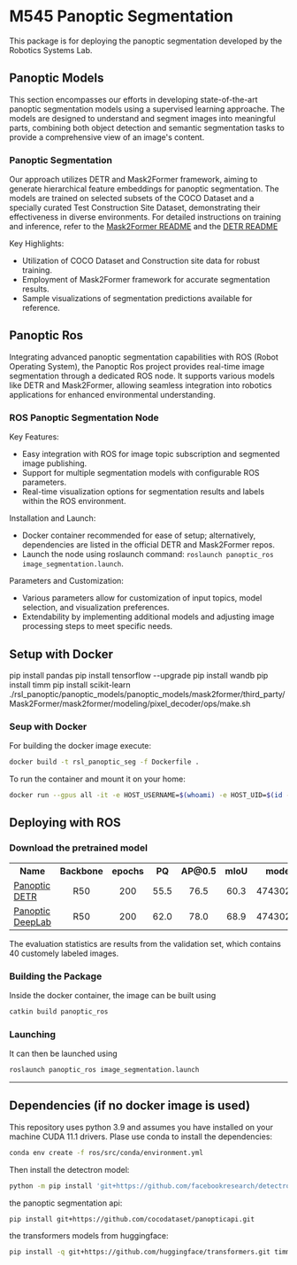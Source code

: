 # M545 Panoptic Segmentation

This package is for deploying the panoptic segmentation developed by the Robotics Systems Lab.

## Panoptic Models 

This section encompasses our efforts in developing state-of-the-art panoptic segmentation models using a supervised learning approache. The models are designed to understand and segment images into meaningful parts, combining both object detection and semantic segmentation tasks to provide a comprehensive view of an image's content.

### Panoptic Segmentation

Our approach utilizes DETR and Mask2Former framework, aiming to generate hierarchical feature embeddings for panoptic segmentation. The models are trained on selected subsets of the COCO Dataset and a specially curated Test Construction Site Dataset, demonstrating their effectiveness in diverse environments. For detailed instructions on training and inference, refer to the [Mask2Former README](panoptic_models/panoptic_models/mask2former/README.md) and the [DETR README](panoptic_model/panoptic_models/detr/README.md) 

Key Highlights:
- Utilization of COCO Dataset and Construction site data for robust training.
- Employment of Mask2Former framework for accurate segmentation results.
- Sample visualizations of segmentation predictions available for reference.

## Panoptic Ros 

Integrating advanced panoptic segmentation capabilities with ROS (Robot Operating System), the Panoptic Ros project provides real-time image segmentation through a dedicated ROS node. It supports various models like DETR and Mask2Former, allowing seamless integration into robotics applications for enhanced environmental understanding.

### ROS Panoptic Segmentation Node

Key Features:
- Easy integration with ROS for image topic subscription and segmented image publishing.
- Support for multiple segmentation models with configurable ROS parameters.
- Real-time visualization options for segmentation results and labels within the ROS environment.

Installation and Launch:
- Docker container recommended for ease of setup; alternatively, dependencies are listed in the official DETR and Mask2Former repos.
- Launch the node using roslaunch command: `roslaunch panoptic_ros image_segmentation.launch`.

Parameters and Customization:
- Various parameters allow for customization of input topics, model selection, and visualization preferences.
- Extendability by implementing additional models and adjusting image processing steps to meet specific needs.

## Setup with Docker

pip install pandas
pip install tensorflow --upgrade
pip install wandb 
pip install timm
pip install scikit-learn
./rsl_panoptic/panoptic_models/panoptic_models/mask2former/third_party/Mask2Former/mask2former/modeling/pixel_decoder/ops/make.sh

### Seup with Docker

For building the docker image execute:
```bash
docker build -t rsl_panoptic_seg -f Dockerfile .
```
To run the container and mount it on your home:
```bash
docker run --gpus all -it -e HOST_USERNAME=$(whoami) -e HOST_UID=$(id -u) -e HOST_GID=$(id -g) -v /home/$(whoami):/home/$(whoami) rsl_panoptic_seg
```

## Deploying with ROS

### Download the pretrained model 

<table><tbody>
<!-- START TABLE -->
<!-- TABLE HEADER -->
<th valign="bottom">Name</th>
<th valign="bottom">Backbone</th>
<th valign="bottom">epochs</th>
<th valign="bottom">PQ</th>
<th valign="bottom">AP@0.5</th>
<th valign="bottom">mIoU</th>
<th valign="bottom">model id</th>
<th valign="bottom">download</th>
<!-- TABLE BODY -->
<!-- ROW: detr_R50_bs2_200ep -->
 <tr><td align="left"><a href="deploy/panoptic_models/panoptic_models/detr/configs/config.py">Panoptic DETR</a></td>
<td align="center">R50</td>
<td align="center">200</td>
<td align="center">55.5</td>
<td align="center">76.5</td>
<td align="center">60.3</td>
<td align="center">47430278_4</td>
<td align="center"><a href="https://drive.google.com/file/d/1FHsLkN9JlOb2pmBVra96rAybEesiQCXS/view?usp=sharing">model</a></td>
</tr>
<!-- ROW: panoptic_deeplab_R50_bs4_120000steps-->
 <tr><td align="left"><a href="deploy/panoptic_models/panoptic_models/PanopticNets.py">Panoptic DeepLab</a></td>
<td align="center">R50</td>
<td align="center">200</td>
<td align="center">62.0</td>
<td align="center">78.0</td>
<td align="center">68.9</td>
<td align="center">47430278_5</td>
<td align="center"><a href="https://drive.google.com/drive/folders/1zaGx07VkxDUwZHnV2Eexwyn_JSyCNSHS?usp=sharing">model</a></td>
</tr>
</tbody></table>

The evaluation statistics are results from the validation set, which contains 40 customely labeled images.

### Building the Package
Inside the docker container, the image can be built using
```bash
catkin build panoptic_ros
```

### Launching
It can then be launched using
```bash
roslaunch panoptic_ros image_segmentation.launch
```

----------------------------------------------------

## Dependencies (if no docker image is used)

This repository uses python 3.9 and assumes you have installed on your machine CUDA 11.1 drivers. 
Plase use conda to install the dependencies: 
```bash
conda env create -f ros/src/conda/environment.yml
```
Then install the detectron model: 
```bash 
python -m pip install 'git+https://github.com/facebookresearch/detectron2.git'
```
the panoptic segmentation api:
```bash
pip install git+https://github.com/cocodataset/panopticapi.git
```
the transformers models from huggingface:
```bash
pip install -q git+https://github.com/huggingface/transformers.git timm
```
